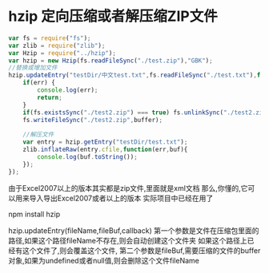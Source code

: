 hzip 定向压缩或者解压缩ZIP文件
====

```javascript
var fs = require("fs");
var zlib = require("zlib");
var Hzip = require("../hzip");
var hzip = new Hzip(fs.readFileSync("./test.zip"),"GBK");
//替换或增加文件
hzip.updateEntry("testDir/中文test.txt",fs.readFileSync("./test.txt"),function(err,buffer){
	if(err) {
		console.log(err);
		return;
	}
	if(fs.existsSync("./test2.zip") === true) fs.unlinkSync("./test2.zip");
	fs.writeFileSync("./test2.zip",buffer);
	
	//解压文件
	var entry = hzip.getEntry("testDir/test.txt");
	zlib.inflateRaw(entry.cfile,function(err,buf){
		console.log(buf.toString());
	});
});
```
由于Excel2007以上的版本其实都是zip文件,里面就是xml文档
那么,你懂的,它可以用来导入导出Excel2007或者以上的版本
实际项目中已经在用了

npm install hzip

hzip.updateEntry(fileName,fileBuf,callback)
第一个参数是文件在压缩包里面的路径,如果这个路径fileName不存在,则会自动创建这个文件夹
如果这个路径上已经有这个文件了,则会覆盖这个文件,
第二个参数是fileBuf,需要压缩的文件的buffer对象,如果为undefined或者null值,则会删除这个文件fileName

